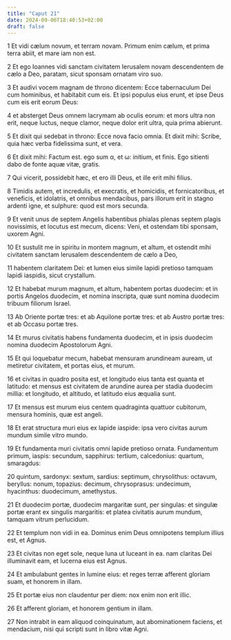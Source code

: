 ```yaml
---
title: "Caput 21"
date: 2024-09-06T18:40:53+02:00
draft: false
---
```




1 Et vidi cælum novum, et terram novam. Primum enim cælum, et prima terra abiit, et mare iam non est.

2 Et ego Ioannes vidi sanctam civitatem Ierusalem novam descendentem de cælo a Deo, paratam, sicut sponsam ornatam viro suo.

3 Et audivi vocem magnam de throno dicentem: Ecce tabernaculum Dei cum hominibus, et habitabit cum eis. Et ipsi populus eius erunt, et ipse Deus cum eis erit eorum Deus:

4 et absterget Deus omnem lacrymam ab oculis eorum: et mors ultra non erit, neque luctus, neque clamor, neque dolor erit ultra, quia prima abierunt.

5 Et dixit qui sedebat in throno: Ecce nova facio omnia. Et dixit mihi: Scribe, quia hæc verba fidelissima sunt, et vera.

6 Et dixit mihi: Factum est. ego sum α, et ω: initium, et finis. Ego sitienti dabo de fonte aquæ vitæ, gratis.

7 Qui vicerit, possidebit hæc, et ero illi Deus, et ille erit mihi filius.

8 Timidis autem, et incredulis, et execratis, et homicidis, et fornicatoribus, et veneficis, et idolatris, et omnibus mendacibus, pars illorum erit in stagno ardenti igne, et sulphure: quod est mors secunda.

9 Et venit unus de septem Angelis habentibus phialas plenas septem plagis novissimis, et locutus est mecum, dicens: Veni, et ostendam tibi sponsam, uxorem Agni.

10 Et sustulit me in spiritu in montem magnum, et altum, et ostendit mihi civitatem sanctam Ierusalem descendentem de cælo a Deo,

11 habentem claritatem Dei: et lumen eius simile lapidi pretioso tamquam lapidi iaspidis, sicut crystallum.

12 Et habebat murum magnum, et altum, habentem portas duodecim: et in portis Angelos duodecim, et nomina inscripta, quæ sunt nomina duodecim tribuum filiorum Israel.

13 Ab Oriente portæ tres: et ab Aquilone portæ tres: et ab Austro portæ tres: et ab Occasu portæ tres.

14 Et murus civitatis habens fundamenta duodecim, et in ipsis duodecim nomina duodecim Apostolorum Agni.

15 Et qui loquebatur mecum, habebat mensuram arundineam auream, ut metiretur civitatem, et portas eius, et murum.

16 et civitas in quadro posita est, et longitudo eius tanta est quanta et latitudo: et mensus est civitatem de arundine aurea per stadia duodecim millia: et longitudo, et altitudo, et latitudo eius æqualia sunt.

17 Et mensus est murum eius centem quadraginta quattuor cubitorum, mensura hominis, quæ est angeli.

18 Et erat structura muri eius ex lapide iaspide: ipsa vero civitas aurum mundum simile vitro mundo.

19 Et fundamenta muri civitatis omni lapide pretioso ornata. Fundamentum primum, iaspis: secundum, sapphirus: tertium, calcedonius: quartum, smaragdus:

20 quintum, sardonyx: sextum, sardius: septimum, chrysolithus: octavum, beryllus: nonum, topazius: decimum, chrysoprasus: undecimum, hyacinthus: duodecimum, amethystus.

21 Et duodecim portæ, duodecim margaritæ sunt, per singulas: et singulæ portæ erant ex singulis margaritis: et platea civitatis aurum mundum, tamquam vitrum perlucidum.

22 Et templum non vidi in ea. Dominus enim Deus omnipotens templum illius est, et Agnus.

23 Et civitas non eget sole, neque luna ut luceant in ea. nam claritas Dei illuminavit eam, et lucerna eius est Agnus.

24 Et ambulabunt gentes in lumine eius: et reges terræ afferent gloriam suam, et honorem in illam.

25 Et portæ eius non claudentur per diem: nox enim non erit illic.

26 Et afferent gloriam, et honorem gentium in illam.

27 Non intrabit in eam aliquod coinquinatum, aut abominationem faciens, et mendacium, nisi qui scripti sunt in libro vitæ Agni.

